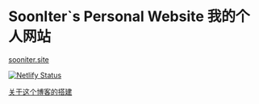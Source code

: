 # SoonIter`s Personal Website 我的个人网站

[sooniter.site](https://sooniter.site)

[![Netlify Status](https://api.netlify.com/api/v1/badges/e20d9c31-1491-432a-9717-4522132d8eeb/deploy-status)](https://sooniter.site)

[关于这个博客的搭建](https://sooniter.site/posts/mynewwebsite)
